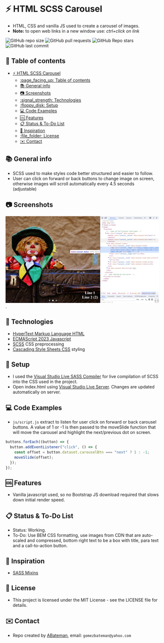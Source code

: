 # :zap: HTML SCSS Carousel

* HTML, CSS and vanilla JS used to create a carousel of images.
* **Note:** to open web links in a new window use: _ctrl+click on link_

![GitHub repo size](https://img.shields.io/github/repo-size/AndrewJBateman/html-scss-carousel?style=plastic)
![GitHub pull requests](https://img.shields.io/github/issues-pr/AndrewJBateman/html-scss-carousel?style=plastic)
![GitHub Repo stars](https://img.shields.io/github/stars/AndrewJBateman/html-scss-carousel?style=plastic)
![GitHub last commit](https://img.shields.io/github/last-commit/AndrewJBateman/html-scss-carousel?style=plastic)

## :page_facing_up: Table of contents

* [:zap: HTML SCSS Carousel](#zap-html-scss-carousel)
  * [:page\_facing\_up: Table of contents](#page_facing_up-table-of-contents)
  * [:books: General info](#books-general-info)
  * [:camera: Screenshots](#camera-screenshots)
  * [:signal\_strength: Technologies](#signal_strength-technologies)
  * [:floppy\_disk: Setup](#floppy_disk-setup)
  * [:computer: Code Examples](#computer-code-examples)
  * [:cool: Features](#cool-features)
  * [:clipboard: Status \& To-Do List](#clipboard-status--to-do-list)
  * [:clap: Inspiration](#clap-inspiration)
  * [:file\_folder: License](#file_folder-license)
  * [:envelope: Contact](#envelope-contact)

## :books: General info

* SCSS used to make styles code better structured and easier to follow.
* User can click on forward or back buttons to change image on screen, otherwise images will scroll automatically every 4.5 seconds (adjustable)

## :camera: Screenshots

![Example screenshot](./imgs/home.png).

## :signal_strength: Technologies

* [HyperText Markup Language HTML](https://developer.mozilla.org/en-US/docs/Glossary/HTML)
* [ECMAScript 2023 Javascript](https://developer.mozilla.org/en-US/docs/Web/JavaScript)
* [SCSS](https://sass-lang.com/) CSS preprocessing
* [Cascading Style Sheets CSS](https://developer.mozilla.org/en-US/docs/Web/CSS) styling

## :floppy_disk: Setup

* I used the [Visual Studio Live SASS Compiler](https://marketplace.visualstudio.com/items?itemName=glenn2223.live-sass) for live compilation of SCSS into the CSS used in the project.
* Open index.html using [Visual Studio Live Server](https://marketplace.visualstudio.com/items?itemName=ritwickdey.LiveServer). Changes are updated automatically on server.

## :computer: Code Examples

* `js/script.js` extract to listen for user click on forward or back carousel buttons. A value of 1 or -1 is then passed to the moveSlide function that will move the carousel and highlight the next/previous dot on screen.

```javascript
buttons.forEach((button) => {
  button.addEventListener("click", () => {
    const offset = button.dataset.carouselBtn === "next" ? 1 : -1;
    moveSlide(offset);
  });
});
```

## :cool: Features

* Vanilla javascript used, so no Bootstrap JS download required that slows down initial render speed.

## :clipboard: Status & To-Do List

* Status: Working.
* To-Do: Use BEM CSS formatting, use images from CDN that are auto-scaled and compressed, bottom right text to be a box with title, para text and a call-to-action button.

## :clap: Inspiration

* [SASS Mixins](https://sass-lang.com/guide/#mixins)

## :file_folder: License

* This project is licensed under the MIT License - see the LICENSE file for details.

## :envelope: Contact

* Repo created by [ABateman](https://github.com/AndrewJBateman), email: `gomezbateman@yahoo.com`
